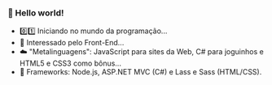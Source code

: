 ### 🖖 Hello world!

- 0️⃣1️⃣ Iniciando no mundo da programação...
- 🔋 Interessado pelo Front-End...
- ☁️ "Metalinguagens": JavaScript para sites da Web, C# para joguinhos e HTML5 e CSS3 como bônus...
- 🔧 Frameworks: Node.js, ASP.NET MVC (C#) e Lass e Sass (HTML/CSS).
